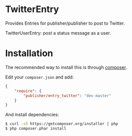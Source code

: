 # TwitterEntry
Provides Entries for publisher/publisher to post to Twitter.

TwitterUserEntry: post a status message as a user.

# Installation
The recommended way to install this is through [composer](http://getcomposer.org).

Edit your `composer.json` and add:

```json
{
    "require": {
        "publisher/entry_twitter": "dev-master"
    }
}
```

And install dependencies:

```bash
$ curl -sS https://getcomposer.org/installer | php
$ php composer.phar install
```